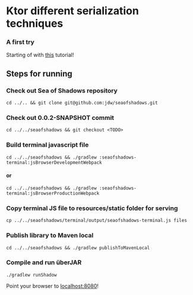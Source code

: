 # Ktor different serialization techniques
### A first try
Starting of with [this](https://developer.mozilla.org/en-US/docs/Web/API/WebGL_API/Tutorial/Getting_started_with_WebGL) tutorial!

## Steps for running
### Check out Sea of Shadows repository
```shell
cd ../.. && git clone git@github.com:jdw/seaofshadows.git
```

### Check out 0.0.2-SNAPSHOT commit
```shell
cd ../../seaofshadows && git checkout <TODO>
```

### Build terminal javascript file
```shell
cd ../../seaofshadows && ./gradlew :seaofshadows-terminal:jsBrowserDevelopmentWebpack
```

#### or

```shell
cd ../../seaofshadows && ./gradlew :seaofshadows-terminal:jsBrowserProductionWebpack
```

### Copy terminal JS file to resources/static folder for serving
```shell
cp ../../seaofshadows/terminal/output/seaofshadows-terminal.js files
```

### Publish library to Maven local
```shell
cd ../../seaofshadows && ./gradlew publishToMavenLocal
```

### Compile and run überJAR
```shell
./gradlew runShadow
```

Point your browser to [localhost:8080](http://localhost:8080)!